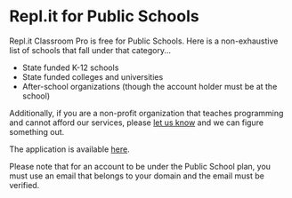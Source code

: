 # Repl.it for Public Schools

Repl.it Classroom Pro is free for Public Schools.  Here is a non-exhaustive list of schools that fall under that category...

* State funded K-12 schools
* State funded colleges and universities
* After-school organizations (though the account holder must be at the school)

Additionally, if you are a non-profit organization that teaches programming and cannot afford our services, please [let us know](mailto:contact@repl.it) and we can figure something out.

The application is available [here](https://repl.it/k12-form).

Please note that for an account to be under the Public School plan, you must use an email that belongs to your domain and the email must be verified.